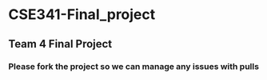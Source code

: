 # CSE341-Final_project
## Team 4 Final Project

### Please fork the project so we can manage any issues with pulls

